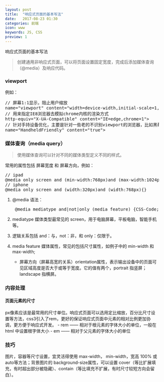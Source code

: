 ```yaml
---
layout: post
title:  "响应式页面的基本写法"
date:   2017-08-23 01:30
categories: 前端
icon: www
keywords: JS, CSS
preview: 1
---
```


响应式页面的基本写法<!--more-->

> 创建通用非响应式页面，可以将页面设置固定宽度，完成后添加媒体查询（@media）及响应代码。

### viewport
例如：

<div class="highlight"><pre>
// 屏幕1:1显示，阻止用户缩放
<span class="k"><meta </span><span class="vi">name="viewport" content="width=device-width,initial-scale=1,maximum-scale=1,user-scalable=no"</span><span class="k">></span>
// 用来指定IE8浏览器去模拟chrome内核的渲染方式
<span class="k"><meta </span><span class="vi">http-equiv="X-UA-Compatible" content="IE=edge,chrome=1"</span><span class="k">></span>
// 针对手持设备优化，主要是针对一些老的不识别viewport的浏览器，比如黑莓
<span class="k"><meta </span><span class="vi">name="HandheldFriendly" content="true"</span><span class="k">></span>
</pre></div>

### 媒体查询（media query）

> 使用媒体查询可以针对不同的媒体类型定义不同的样式。  

常用的属性包括 屏幕宽度 和 屏幕方向，例如：

<div class="highlight"><pre>
// ipad
<span class="k">@media</span> only <span class="no">screen</span> and (<span class="no">min-width:768px</span>)and (<span class="no">max-width:1024px</span>){}
// iphone
<span class="k">@media </span>only <span class="no">screen</span> and (<span class="no">width:320px</span>)and (<span class="no">width:768px</span>){}
</pre></div>

1. @media 语法：

    <div class="highlight"><pre>
    <span class="k">@media</span> <span class="no">mediatype</span> and|not|only (<span class="no">media feature</span>) {CSS-Code;}</pre></div>

2. mediatype 媒体类型最常见的 screen，用于电脑屏幕，平板电脑，智能手机等。  
3. 逻辑关系包括 and：与，not：非，和 only：仅限于。  
4. media feature 媒体属性，常见的包括尺寸属性，如例子中的 min-width 和 max-width;  

    - 屏幕方向（屏幕高宽的关系）orientation属性，表示输出设备中的页面可见区域高度是否大于或等于宽度。它的值有两个，portrait 指竖屏；landscape 指横屏。

### 内容处理
#### 页面元素的尺寸  
px像素应该是最常用的尺寸单位。响应式页面可以选用定比缩放，百分比尺寸设置等方法，css3引入了rem，更好的保证响应式页面中元素的相对比例更加协调，更方便于响应式开发。
    - rem —— 相对于根元素的字体大小的单位，一般在 html 中设置根字体大小
    - em —— 相对于父元素的字体大小的单位

### 技巧
图片，容器等尺寸设置，宜灵活得使用 max-width， min-width，宽高 100% 或 auto等方法；背景图片的 background-size属性，可以设置 cover（等比扩展填充，有时超出部分被隐藏）、contain（等比填充不扩展，有时尺寸较短方向会留白）。
